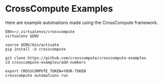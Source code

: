 CrossCompute Examples
=====================
Here are example automations made using the CrossCompute framework.

    ENV=~/.virtualenvs/crosscompute
    virtualenv $ENV

    source $ENV/bin/activate
    pip install -U crosscompute

    git clone https://github.com/crosscompute/crosscompute-examples
    cd crosscompute-examples/add-numbers

    export CROSSCOMPUTE_TOKEN=YOUR-TOKEN
    crosscompute automations run
